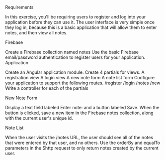 Requirements

In this exercise, you'll be requiring users to register and log into your application before they can use it. The user interface is very simple once they log in, because this is a basic application that will allow them to enter notes, and then view all notes.

Firebase

Create a Firebase collection named notes
Use the basic Firebase email/password authentication to register users for your application.
Application

Create an Angular application module.
Create 4 partials for views.
A registration view
A login view
A new note form
A note list form
Configure your application to support the following routes.
/register
/login
/notes
/new
Write a controller for each of the partials

New Note Form

Display a text field labeled Enter note: and a button labeled Save. When the button is clicked, save a new item in the Firebase notes collection, along with the current user's unique id.

Note List

When the user visits the /notes URL, the user should see all of the notes that were entered by that user, and no others. Use the orderBy and equalTo parameters in the $http request to only return notes created by the current user.